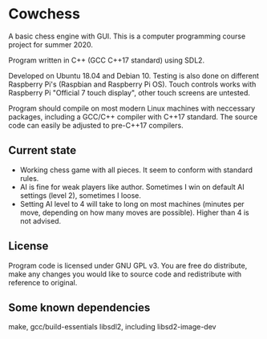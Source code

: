 # Cowchess
A basic chess engine with GUI. This is a computer programming course project 
for summer 2020.

Program written in C++ (GCC C++17 standard) using SDL2. 

Developed on Ubuntu 18.04 and Debian 10. Testing is also done on different
Raspberry Pi's (Raspbian and Raspberry Pi OS). Touch controls works with
Raspberry Pi "Official 7 touch display", other touch screens are untested.

Program should compile on most modern Linux machines with neccessary packages,
including a GCC/C++ compiler with C++17 standard. The source code can easily be
adjusted to pre-C++17 compilers.

## Current state
* Working chess game with all pieces. It seem to conform with standard rules.
* AI is fine for weak players like author. Sometimes I win on default AI
settings (level 2), sometimes I loose.
* Setting AI level to 4 will take to long on most machines (minutes per move,
depending on how many moves are possible). Higher than 4 is not advised.

## License
Program code is licensed under GNU GPL v3. You are free do distribute, make any
changes you would like to source code and redistribute with reference to
original.

## Some known dependencies
make, gcc/build-essentials
libsdl2, including libsd2-image-dev
